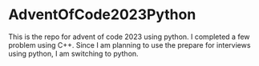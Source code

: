 # AdventOfCode2023Python
This is the repo for advent of code 2023 using python.
I completed a few problem using C++. Since I am planning to use the prepare for interviews using python, I am switching to python. 
